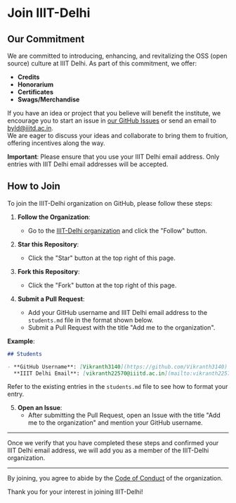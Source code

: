 # Join IIIT-Delhi

## Our Commitment

We are committed to introducing, enhancing, and revitalizing the OSS (open source) culture at IIIT Delhi. As part of this commitment, we offer:

- **Credits**
- **Honorarium**
- **Certificates**
- **Swags/Merchandise**

If you have an idea or project that you believe will benefit the institute, we encourage you to start an issue in [our GitHub Issues](https://github.com/IIIT-Delhi/IIIT-Delhi/issues) or send an email to [byld@iiitd.ac.in](mailto:byld@iiitd.ac.in).
\
We are eager to discuss your ideas and collaborate to bring them to fruition, offering incentives along the way.

**Important**: Please ensure that you use your IIIT Delhi email address. Only entries with IIIT Delhi email addresses will be accepted.

## How to Join

To join the IIIT-Delhi organization on GitHub, please follow these steps:

1. **Follow the Organization**:
   - Go to the [IIIT-Delhi organization](https://github.com/IIIT-Delhi) and click the "Follow" button.

2. **Star this Repository**:
   - Click the "Star" button at the top right of this page.

3. **Fork this Repository**:
   - Click the "Fork" button at the top right of this page.

4. **Submit a Pull Request**:
   - Add your GitHub username and IIIT Delhi email address to the `students.md` file in the format shown below.
   - Submit a Pull Request with the title "Add me to the organization".

**Example**:
```markdown
## Students

- **GitHub Username**: [Vikranth3140](https://github.com/Vikranth3140)
  **IIIT Delhi Email**: [vikranth22570@iiitd.ac.in](mailto:vikranth22570@iiitd.ac.in)
```

Refer to the existing entries in the `students.md` file to see how to format your entry.

5. **Open an Issue**:
   - After submitting the Pull Request, open an Issue with the title "Add me to the organization" and mention your GitHub username.

---

Once we verify that you have completed these steps and confirmed your IIIT Delhi email address, we will add you as a member of the IIIT-Delhi organization.

---

By joining, you agree to abide by the [Code of Conduct](CODE_OF_CONDUCT.md) of the organization.

Thank you for your interest in joining IIIT-Delhi!